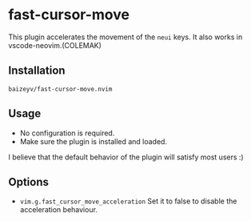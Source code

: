 # fast-cursor-move

This plugin accelerates the movement of the `neui` keys. It also works in vscode-neovim.(COLEMAK)

## Installation

`baizeyv/fast-cursor-move.nvim`

## Usage

- No configuration is required.
- Make sure the plugin is installed and loaded.

I believe that the default behavior of the plugin will satisfy most users :)

## Options

- `vim.g.fast_cursor_move_acceleration` Set it to false to disable the acceleration behaviour.
